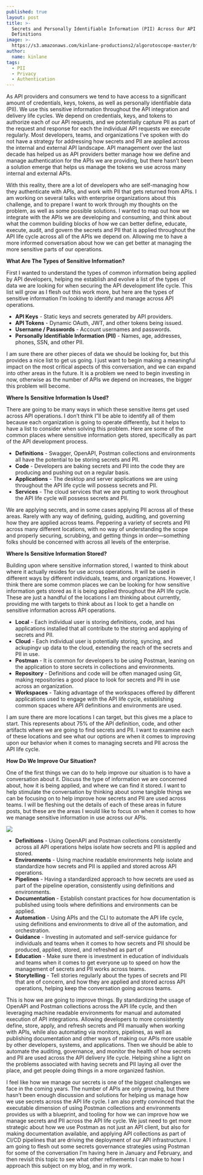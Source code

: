 ```yaml
---
published: true
layout: post
title: >-
  Secrets and Personally Identifiable Information (PII) Across Our API
  Definitions
image: >-
  https://s3.amazonaws.com/kinlane-productions2/algorotoscope-master/bf-skinner-crypto-wheels-old-compute-bletchley.jpg
author:
  name: kinlane
tags:
  - PII
  - Privacy
  - Authentication
---
```

As API providers and consumers we tend to have access to a significant amount of credentials, keys, tokens, as well as personally identifiable data (PII). We use this sensitive information throughout the API integration and delivery life cycles. We depend on credentials, keys, and tokens to authorize each of our API requests, and we potentially capture PII as part of the request and response for each the individual API requests we execute regularly. Most developers, teams, and organizations I’ve spoken with do not have a strategy for addressing how secrets and PII are applied across the internal and external API landscape. API management over the last decade has helped us as API providers better manage how we define and manage authentication for the APIs we are providing, but there hasn’t been a solution emerge that helps us manage the tokens we use across many internal and external APIs.

With this reality, there are a lot of developers who are self-managing how they authenticate with APIs, and work with PII that gets returned from APIs. I am working on several talks with enterprise organizations about this challenge, and to prepare I want to work through my thoughts on the problem, as well as some possible solutions. I wanted to map out how we integrate with the APIs we are developing and consuming, and think about what the common building blocks of how we can better define, educate, execute, audit, and govern the secrets and PII that is applied throughout the API life cycle across all of the APIs we depend on. Allowing me to have a more informed conversation about how we can get better at managing the more sensitive parts of our operations.

**What Are The Types of Sensitive Information?**

First I wanted to understand the types of common information being applied by API developers, helping me establish and evolve a list of the types of data we are looking for when securing the API development life cycle. This list will grow as I flesh out this work more, but here are the types of sensitive information I’m looking to identify and manage across API operations.

*   **API Keys** - Static keys and secrets generated by API providers.
*   **API Tokens** - Dynamic OAuth, JWT, and other tokens being issued.
*   **Username / Passwords** - Account usernames and passwords.
*   **Personally Identifiable Information (PII)** - Names, age, addresses, phones, SSN, and other PII.

I am sure there are other pieces of data we should be looking for, but this provides a nice list to get us going. I just want to begin making a meaningful impact on the most critical aspects of this conversation, and we can expand into other areas in the future. It is a problem we need to begin investing in now, otherwise as the number of APIs we depend on increases, the bigger this problem will become.

**Where Is Sensitive Information Is Used?**

There are going to be many ways in which these sensitive items get used across API operations. I don’t think I”ll be able to identify all of them because each organization is going to operate differently, but it helps to have a list to consider when solving this problem. Here are some of the common places where sensitive information gets stored, specifically as part of the API development process.

*   **Definitions** - Swagger, OpenAPI, Postman collections and environments all have the potential to be storing secrets and PII.
*   **Code** - Developers are baking secrets and PII into the code they are producing and pushing out on a regular basis. 
*   **Applications** - The desktop and server applications we are using throughout the API life cycle will possess secrets and PII.
*   **Services** - The cloud services that we are putting to work throughout the API life cycle will possess secrets and PII. 

We are applying secrets, and in some cases applying PII across all of these areas. Rarely with any way of defining, guiding, auditing, and governing how they are applied across teams. Peppering a variety of secrets and PII across many different locations, with no way of understanding the scope and properly securing, scrubbing, and getting things in order—something folks should be concerned with across all levels of the enterprise.

**Where Is Sensitive Information Stored?**

Building upon where sensitive information stored, I wanted to think about where it actually resides for use across operations. It will be used in different ways by different individuals, teams, and organizations. However, I think there are some common places we can be looking for how sensitive information gets stored as it is being applied throughout the API life cycle. These are just a handful of the locations I am thinking about currently, providing me with targets to think about as I look to get a handle on sensitive information across API operations.

*   **Local** - Each individual user is storing definitions, code, and has applications installed that all contribute to the storing and applying of secrets and PII.
*   **Cloud** - Each individual user is potentially storing, syncing, and ackupingv up data to the cloud, extending the reach of the secrets and PII in use.
*   **Postman** - It is common for developers to be using Postman, leaning on the application to store secrets in collections and environments.
*   **Repository** - Definitions and code will be often managed using Git, making repositories a good place to look for secrets and PII in use across an organization.
*   **Workspaces** - Taking advantage of the workspaces offered by different applications used to engage with the API life cycle, establishing common spaces where API definitions and environments are used.

I am sure there are more locations I can target, but this gives me a place to start. This represents about 75% of the API definition, code, and other artifacts where we are going to find secrets and PII. I want to examine each of these locations and see what our options are when it comes to improving upon our behavior when it comes to managing secrets and PII across the API life cycle.

**How Do We Improve Our Situation?**

One of the first things we can do to help improve our situation is to have a conversation about it. Discuss the type of information we are concerned about, how it is being applied, and where we can find it stored. I want to help stimulate the conversation by thinking about some tangible things we can be focusing on to help improve how secrets and PII are used across teams. I will be fleshing out the details of each of these areas in future posts, but these are the areas I would like to focus on when it comes to how we manage sensitive information in use across our APIs.

![](https://s3.amazonaws.com/kinlane-productions2/algorotoscope-master/bf-skinner-dragon-desert-looking.jpg)

*   **Definitions** - Using OpenAPI and Postman collections consistently across all API operations helps isolate how secrets and PII is applied and stored.
*   **Environments** - Using machine readable environments help isolate and standardize how secrets and PII is applied and stored across API operations.
*   **Pipelines** - Having a standardized approach to how secrets are used as part of the pipeline operation, consistently using definitions and environments. 
*   **Documentation** - Establish constant practices for how documentation is published using tools where definitions and environments can be applied.
*   **Automation** - Using APIs and the CLI to automate the API life cycle, using definitions and environments to drive all of the automation, and orchestration.
*   **Guidance** - Investing in automated and self-service guidance for individuals and teams when it comes to how secrets and PII should be produced, applied, stored, and refreshed as part of 
*   **Education** - Make sure there is investment in education of individuals and teams when it comes to get everyone up to speed on how the management of secrets and PII works across teams.
*   **Storytelling** - Tell stories regularly about the types of secrets and PII that are of concern, and how they are applied and stored across API operations, helping keep the conversation going across teams.

This is how we are going to improve things. By standardizing the usage of OpenAPI and Postman collections across the API life cycle, and then leveraging machine readable environments for manual and automated execution of API integrations. Allowing developers to more consistently define, store, apply, and refresh secrets and PII manually when working with APIs, while also automating via monitors, pipelines, as well as publishing documentation and other ways of making our APIs more usable by other developers, systems, and applications. Then we should be able to automate the auditing, governance, and monitor the health of how secrets and PII are used across the API delivery life cycle. Helping shine a light on the problems associated with having secrets and PII laying all over the place, and get people doing things in a more organized fashion.

I feel like how we manage our secrets is one of the biggest challenges we face in the coming years. The number of APIs are only growing, but there hasn’t been enough discussion and solutions for helping us manage how we use secrets across the API life cycle. I am also pretty convinced that the executable dimension of using Postman collections and environments provides us with a blueprint, and tooling for how we can improve how we manage secrets and PII across the API life cycle. We just need to get more strategic about how we use Postman as not just an API client, but also for making documentation available, and applying API collections as part of CI/CD pipelines that are driving the deployment of our API infrastructure. I am going to flesh out some secrets governance strategies using Postman for some of the conversation I’m having here in January and February, and then revisit this topic to see what other refinements I can make to how I approach this subject on my blog, and in my work.